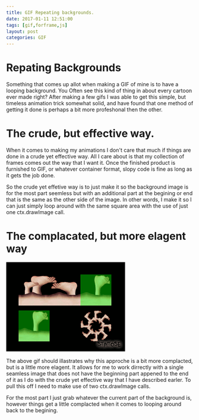 ```yaml
---
title: GIF Repeating backgrounds.
date: 2017-01-11 12:51:00
tags: [gif,forframe,js]
layout: post
categories: GIF
---
```


# Repating Backgrounds

Something that comes up allot when making a GIF of mine is to have a looping background. You Often see this kind of thing in about every cartoon ever made right? After making a few gifs I was able to get this simple, but timeless animation trick somewhat solid, and have found that one method of getting it done is perhaps a bit more profeshonal then the other.

<!-- more -->


# The crude, but effective way.

When it comes to making my animations I don't care that much if things are done in a crude yet effective way. All I care about is that my collection of frames comes out the way that I want it. Once the finished product is furnished to GIF, or whatever container format, slopy code is fine as long as it gets the job done.

So the crude yet effetive way is to just make it so the background image is for the most part seemless but with an additional part at the begining or end that is the same as the other side of the image. In other words, I make it so I can just simply loop around with the same square area with the use of just one ctx.drawImage call.

# The complacated, but more elagent way

![repeating background](https://raw.githubusercontent.com/stintosestudios/forFrame_collection_1_5_3/master/projects/footback/gif/gif_1_320.gif)

The above gif should illastrates why this approche is a bit more complacted, but is a little more elagent. It allows for me to work dirrectly with a single seamless image that does not have the beginning part appened to the end of it as I do with the crude yet effective way that I have described earler. To pull this off I need to make use of two ctx.drawImage calls.

For the most part I just grab whatever the current part of the background is, however things get a little complacted when it comes to looping around back to the begining.